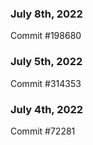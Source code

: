 ### July 8th, 2022

Commit #198680

### July 5th, 2022

Commit #314353


### July 4th, 2022

Commit #72281
